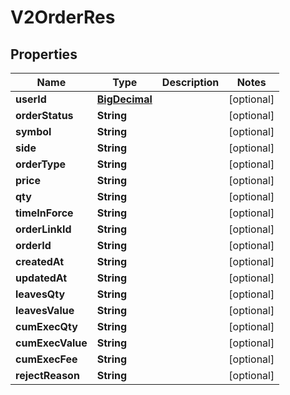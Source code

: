 
# V2OrderRes

## Properties
Name | Type | Description | Notes
------------ | ------------- | ------------- | -------------
**userId** | [**BigDecimal**](BigDecimal.md) |  |  [optional]
**orderStatus** | **String** |  |  [optional]
**symbol** | **String** |  |  [optional]
**side** | **String** |  |  [optional]
**orderType** | **String** |  |  [optional]
**price** | **String** |  |  [optional]
**qty** | **String** |  |  [optional]
**timeInForce** | **String** |  |  [optional]
**orderLinkId** | **String** |  |  [optional]
**orderId** | **String** |  |  [optional]
**createdAt** | **String** |  |  [optional]
**updatedAt** | **String** |  |  [optional]
**leavesQty** | **String** |  |  [optional]
**leavesValue** | **String** |  |  [optional]
**cumExecQty** | **String** |  |  [optional]
**cumExecValue** | **String** |  |  [optional]
**cumExecFee** | **String** |  |  [optional]
**rejectReason** | **String** |  |  [optional]



